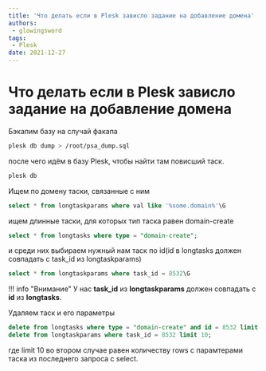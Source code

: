 ```yaml
---
title: 'Что делать если в Plesk зависло задание на добавление домена'
authors:
 - glowingsword
tags:
 - Plesk
date: 2021-12-27
---
```

# Что делать если в Plesk зависло задание на добавление домена

Бэкапим базу на случай факапа

```bash
plesk db dump > /root/psa_dump.sql
```

после чего идём в базу Plesk, чтобы найти там повисший таск.

```bash
plesk db
```

Ищем по домену таски, связанные с ним

```sql
select * from longtaskparams where val like '%some.domain%'\G
```

ищем длинные таски, для которых тип таска равен domain-create

```sql
select * from longtasks where type = "domain-create";
```
и среди них выбираем нужный нам таск по id(id в longtasks должен совпадать с task_id из longtaskparams)

```sql
select * from longtaskparams where task_id = 8532\G
```

!!! info "Внимание"
    У нас **task_id** из **longtaskparams** должен совпадать с **id** из **longtasks**.

Удаляем таск и его параметры

```sql
delete from longtasks where type = "domain-create" and id = 8532 limit 1;
delete from longtaskparams where task_id = 8532 limit 10;
```
где limit 10 во втором случае равен количеству rows с парамтерами таска из последнего запроса с select.

